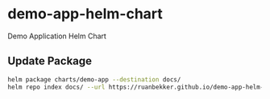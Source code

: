 # demo-app-helm-chart
Demo Application Helm Chart

## Update Package

```bash
helm package charts/demo-app --destination docs/
helm repo index docs/ --url https://ruanbekker.github.io/demo-app-helm-chart
```
